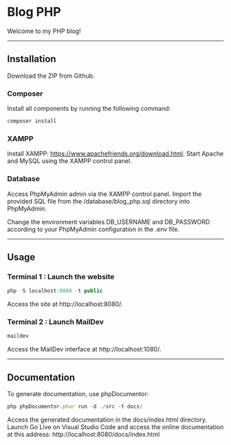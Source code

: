 # Blog PHP

Welcome to my PHP blog!

---

## Installation

Download the ZIP from Github.

### Composer

Install all components by running the following command:

```jsx
composer install
```

### XAMPP

Install XAMPP: https://www.apachefriends.org/download.html.
Start Apache and MySQL using the XAMPP control panel.

### Database

Access PhpMyAdmin admin via the XAMPP control panel.
Import the provided SQL file from the /database/blog_php.sql directory into PhpMyAdmin.

Change the environment variables DB_USERNAME and DB_PASSWORD according to your PhpMyAdmin configuration in the .env file.

---

## Usage

### Terminal 1 : Launch the website

```jsx
php -S localhost:8080 -t public
```

Access the site at http://localhost:8080/.

### Terminal 2 : Launch MailDev

```jsx
maildev
```

Access the MailDev interface at http://localhost:1080/.

---

## Documentation

To generate documentation, use phpDocumentor:

```jsx
php phpDocumentor.phar run -d ./src -t docs/
```

Access the generated documentation in the docs/index.html directory. 
Launch Go Live on Visual Studio Code and access the online documentation at this address: http://localhost:8080/docs/index.html